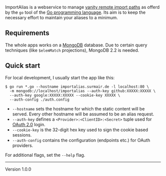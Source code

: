 ImportAlias is a webservice to manage [vanity remote import paths][1]
as offerd by the `go` tool of the [Go programming language][2]. Its
aim is to keep the necessary effort to maintain your aliases to a
minimum.

## Requirements
The whole apps works on a [MongoDB][3] database. Due to
certain query techniques (like `$elemMatch` projections),
MongoDB 2.2 is needed.

## Quick start
For local development, I usually start the app like this:

    $ go run *.go --hostname importalias.surmair.de -l localhost:80 \
      -m mongodb://localhost/importalias --auth-key github:XXXXX:XXXXX \
      --auth-key google:XXXXX:XXXXX --cookie-key XXXXX \
      --auth-config ./auth.config

* `--hostname` sets the hostname for which the static content will be
  served. Every other hostname will be assumed to be an alias request.
* `--auth-key` defines a `<Provider>:<ClientID>:<Secret>` tuple used
  for [OAuth 2.0][4] login.
* `--cookie-key` is the 32-digit hex key used to sign the cookie based
  sessions.
* `--auth-config` contains the configuration (endpoints etc.) for OAuth providers.

For additional flags, set the `--help` flag.

[1]: http://golang.org/cmd/go/#hdr-Remote_import_path_syntax
[2]: http://golang.org
[3]: http://mongodb.org
[4]: http://oauth.net/

---
Version 1.0.0

